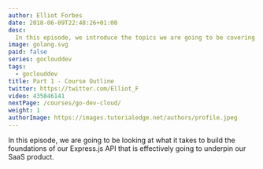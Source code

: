 ```yaml
---
author: Elliot Forbes
date: 2018-06-09T22:48:26+01:00
desc:
  In this episode, we introduce the topics we are going to be covering in this course and what we are going to be building! 
image: golang.svg
paid: false
series: goclouddev
tags:
  - goclouddev
title: Part 1 - Course Outline
twitter: https://twitter.com/Elliot_F
video: 435846141
nextPage: /courses/go-dev-cloud/
weight: 1
authorImage: https://images.tutorialedge.net/authors/profile.jpeg
---
```


In this episode, we are going to be looking at what it takes to build the foundations of our Express.js API that is effectively going to underpin our SaaS product.


